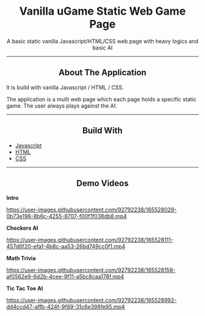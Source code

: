 <div></div>
<h1  align="center">Vanilla uGame Static Web Game Page</h1>

<div align="center">
  <p align="center">
    A basic static vanilla Javascript/HTML/CSS web page with heavy logics and basic AI
  </p>
</div>
<hr>
<!-- ABOUT THE APPLICATION -->
<h2 align="center">About The Application </h2>
It is build with vanilla Javascript / HTML / CSS.


The application is a multi web page which each page holds a specific static game.
The user always plays against the AI.

<hr>
<h2 align="center">Build With </h2>

-   [Javascript](https://www.javascript.com/)
-   [HTML](https://developer.mozilla.org/en-US/docs/Web/HTML)
-   [CSS](https://developer.mozilla.org/en-US/docs/Web/CSS)

<hr>

<h2 align="center">Demo Videos</h2>

**Intro**

https://user-images.githubusercontent.com/92792238/165528029-0b73e198-8b6c-4255-8707-f00f1f038db8.mp4

**Checkers AI**

https://user-images.githubusercontent.com/92792238/165528111-457d6f20-efa1-4b8c-aa53-26bd749cc0f1.mp4

**Math Trivia**

https://user-images.githubusercontent.com/92792238/165528158-af0562e9-6d2b-4cee-9f11-a5bc8caa178f.mp4

**Tic Tac Toe AI**

https://user-images.githubusercontent.com/92792238/165528992-dd4ccd47-affb-424f-9f89-31c6e398fe95.mp4
